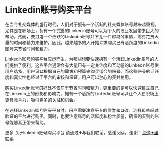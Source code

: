 # Linkedin账号购买平台

在当今社交媒体的盛行时代，人们对于拥有一个活跃的社交媒体账号越来越重视。尤其是在职场上，拥有一个完善的Linkedin账号可以为个人的职业发展带来巨大的帮助。然而，要打造一个活跃的Linkedin账号并不是一件容易的事情，需要花费大量的时间和精力来维护。因此，越来越多的人开始寻求购买已有活跃度的Linkedin账号来节省时间和精力。

Linkedin账号购买平台应运而生，为那些想要快速拥有一个活跃Linkedin账号的人们提供了便利。这些平台通常会有大量已有一定关注度和互动量的Linkedin账号供用户选择，用户可以根据自己的需求和预算来购买适合的账号。而这些账号的活跃度和真实性也经过了平台的审核和保证，用户可以放心购买并使用。

购买Linkedin账号的好处不仅在于节省时间和精力，更重要的是可以快速建立自己在Linkedin上的形象和影响力。拥有一个活跃的Linkedin账号可以让个人在职场上更具竞争力，吸引更多的关注和机会。

在选择Linkedin账号购买平台时，用户需要注意平台的信誉和口碑，选择那些经过验证的平台进行购买。同时，也要注意账号的活跃度和粉丝质量，确保购买到的账号能够真正带来帮助。

更多 关于linkedin账号购买平台 请通过✈与我们联系，感谢阅读，谢谢！[点这✈里联系](https://www.k02.cc)
